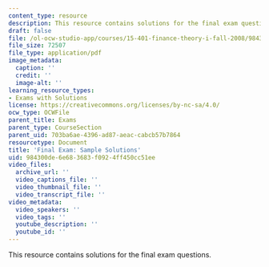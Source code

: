 ```yaml
---
content_type: resource
description: This resource contains solutions for the final exam questions.
draft: false
file: /ol-ocw-studio-app/courses/15-401-finance-theory-i-fall-2008/984300de6e683683f0924ff450cc51ee_MIT15_401F08_final_sol.pdf
file_size: 72507
file_type: application/pdf
image_metadata:
  caption: ''
  credit: ''
  image-alt: ''
learning_resource_types:
- Exams with Solutions
license: https://creativecommons.org/licenses/by-nc-sa/4.0/
ocw_type: OCWFile
parent_title: Exams
parent_type: CourseSection
parent_uid: 703ba6ae-4396-ad87-aeac-cabcb57b7864
resourcetype: Document
title: 'Final Exam: Sample Solutions'
uid: 984300de-6e68-3683-f092-4ff450cc51ee
video_files:
  archive_url: ''
  video_captions_file: ''
  video_thumbnail_file: ''
  video_transcript_file: ''
video_metadata:
  video_speakers: ''
  video_tags: ''
  youtube_description: ''
  youtube_id: ''
---
```

This resource contains solutions for the final exam questions.